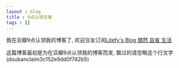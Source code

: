 ```yaml
---
layout : blog
title : 9点认领文章
tags : []
---
```


我在豆瓣9点认领我的博客了, 欢迎豆友订阅[Litefy's Blog 偶然 自省 生活](http://9.douban.com/subject/9557581/)

这篇博客最初是为在豆瓣9点认领我的博客而发, 飘过的请忽略这个行文字(doubanclaim3c152e9dd0f742b5)


